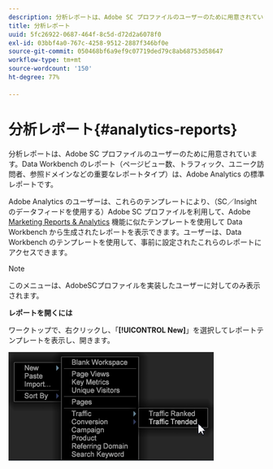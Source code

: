 ```yaml
---
description: 分析レポートは、Adobe SC プロファイルのユーザーのために用意されています。Data Workbench のレポート（ページビュー数、トラフィック、ユニーク訪問者、参照ドメインなどの重要なレポートタイプ）は、Adobe Analytics の標準レポートです。
title: 分析レポート
uuid: 5fc26922-0687-464f-8c5d-d72d2a6078f0
exl-id: 03bbf4a0-767c-4258-9512-2887f346bf0e
source-git-commit: 050468bf6a9ef9c07719ded79c8ab68753d58647
workflow-type: tm+mt
source-wordcount: '150'
ht-degree: 77%

---
```


# 分析レポート{#analytics-reports}

分析レポートは、Adobe SC プロファイルのユーザーのために用意されています。Data Workbench のレポート（ページビュー数、トラフィック、ユニーク訪問者、参照ドメインなどの重要なレポートタイプ）は、Adobe Analytics の標準レポートです。

Adobe Analytics のユーザーは、これらのテンプレートにより、（SC／Insight のデータフィードを使用する）Adobe SC プロファイルを利用して、Adobe [Marketing Reports &amp; Analytics](http://www.adobe.com/solutions/digital-analytics/marketing-reports-analytics.html?promoid=KAUCM) 機能に似たテンプレートを使用して Data Workbench から生成されたレポートを表示できます。ユーザーは、Data Workbench のテンプレートを使用して、事前に設定されたこれらのレポートにアクセスできます。

>[!NOTE]
>
>このメニューは、AdobeSCプロファイルを実装したユーザーに対してのみ表示されます。

**レポートを開くには**

ワークトップで、右クリックし、「**[!UICONTROL New]**」を選択してレポートテンプレートを表示し、開きます。

![](assets/template_reports.png)

